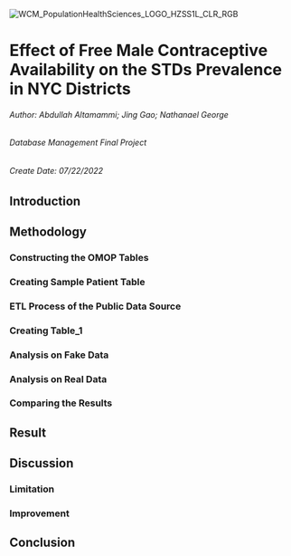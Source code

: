 ![WCM_PopulationHealthSciences_LOGO_HZSS1L_CLR_RGB](https://user-images.githubusercontent.com/70513470/180572999-76810a03-3a0a-4dbe-b6fd-47b0b211dfec.png)



# Effect of Free Male Contraceptive Availability on the STDs Prevalence in NYC Districts
###### Author: Abdullah Altamammi; Jing Gao; Nathanael George
###### Database Management Final Project
###### Create Date: 07/22/2022

## Introduction


## Methodology

### Constructing the OMOP Tables

### Creating Sample Patient Table
### ETL Process of the Public Data Source
### Creating Table_1
### Analysis on Fake Data
### Analysis on Real Data
### Comparing the Results

## Result


## Discussion
### Limitation
### Improvement


## Conclusion
